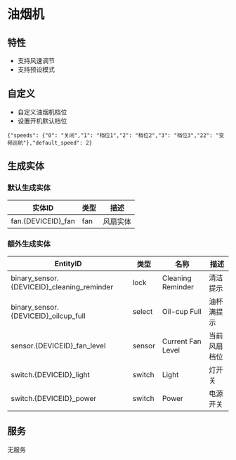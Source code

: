 # 油烟机
## 特性
- 支持风速调节
- 支持预设模式

## 自定义

- 自定义油烟机档位
- 设置开机默认档位

```
{"speeds": {"0": "关闭","1": "档位1","2": "档位2","3": "档位3","22": "变频巡航"},"default_speed": 2}
```

## 生成实体
### 默认生成实体
实体ID | 类型 | 描述
--- | --- | ---
fan.{DEVICEID}_fan | fan | 风扇实体

### 额外生成实体

EntityID | 类型 | 名称 | 描述
--- | --- | --- | --- 
binary_sensor.{DEVICEID}_cleaning_reminder | lock | Cleaning Reminder | 清洁提示
binary_sensor.{DEVICEID}_oilcup_full | select | Oil-cup Full | 油杯满提示
sensor.{DEVICEID}_fan_level | sensor | Current Fan Level | 当前风扇档位
switch.{DEVICEID}_light | switch | Light | 灯开关
switch.{DEVICEID}_power | switch | Power | 电源开关


## 服务
无服务

